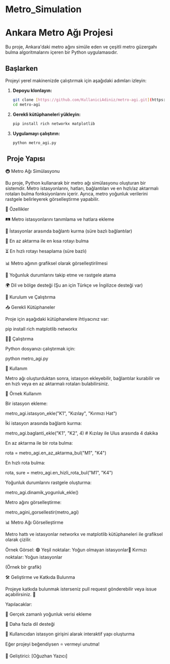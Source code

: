 # Metro_Simulation

#  Ankara Metro Ağı Projesi

Bu proje, Ankara'daki metro ağını simüle eden ve çeşitli metro güzergahı bulma algoritmalarını içeren bir Python uygulamasıdır.

##  Başlarken

Projeyi yerel makinenizde çalıştırmak için aşağıdaki adımları izleyin:

1.  **Depoyu klonlayın:**

    ```bash
    git clone [https://github.com/KullaniciAdiniz/metro-agi.git](https://www.google.com/search?q=https://github.com/KullaniciAdiniz/metro-agi.git)
    cd metro-agi
    ```

2.  **Gerekli kütüphaneleri yükleyin:**

    ```bash
    pip install rich networkx matplotlib
    ```

3.  **Uygulamayı çalıştırın:**

    ```bash
    python metro_agi.py
    ```

## ️ Proje Yapısı

🚇 Metro Ağı Simülasyonu

Bu proje, Python kullanarak bir metro ağı simülasyonu oluşturan bir sistemdir. Metro istasyonlarını, hatları, bağlantıları ve en hızlı/az aktarmalı rotaları bulma fonksiyonlarını içerir. Ayrıca, metro yoğunluk verilerini rastgele belirleyerek görselleştirme yapabilir.

📌 Özellikler

🛤 Metro istasyonlarını tanımlama ve hatlara ekleme

🔗 İstasyonlar arasında bağlantı kurma (süre bazlı bağlantılar)

🚆 En az aktarma ile en kısa rotayı bulma

⏳ En hızlı rotayı hesaplama (süre bazlı)

📊 Metro ağının grafiksel olarak görselleştirilmesi

🔴 Yoğunluk durumlarını takip etme ve rastgele atama

🌍 Dil ve bölge desteği (Şu an için Türkçe ve İngilizce desteği var)

🚀 Kurulum ve Çalıştırma

📥 Gerekli Kütüphaneler

Proje için aşağıdaki kütüphanelere ihtiyacınız var:

pip install rich matplotlib networkx

🏃‍♂️ Çalıştırma

Python dosyanızı çalıştırmak için:

python metro_agi.py

📜 Kullanım

Metro ağı oluşturduktan sonra, istasyon ekleyebilir, bağlantılar kurabilir ve en hızlı veya en az aktarmalı rotaları bulabilirsiniz.

🔹 Örnek Kullanım

Bir istasyon ekleme:

metro_agi.istasyon_ekle("K1", "Kızılay", "Kırmızı Hat")

İki istasyon arasında bağlantı kurma:

metro_agi.baglanti_ekle("K1", "K2", 4)  # Kızılay ile Ulus arasında 4 dakika

En az aktarma ile bir rota bulma:

rota = metro_agi.en_az_aktarma_bul("M1", "K4")

En hızlı rota bulma:

rota, sure = metro_agi.en_hizli_rota_bul("M1", "K4")

Yoğunluk durumlarını rastgele oluşturma:

metro_agi.dinamik_yogunluk_ekle()

Metro ağını görselleştirme:

metro_agini_gorsellestir(metro_agi)

📊 Metro Ağı Görselleştirme

Metro hattı ve istasyonlar networkx ve matplotlib kütüphaneleri ile grafiksel olarak çizilir.

Örnek Görsel:
🟢 Yeşil noktalar: Yoğun olmayan istasyonlar🔴 Kırmızı noktalar: Yoğun istasyonlar

 (Örnek bir grafik)

🛠 Geliştirme ve Katkıda Bulunma

Projeye katkıda bulunmak isterseniz pull request gönderebilir veya issue açabilirsiniz. 🚀

Yapılacaklar:

📌 Gerçek zamanlı yoğunluk verisi ekleme

📌 Daha fazla dil desteği

📌 Kullanıcıdan istasyon girişini alarak interaktif yapı oluşturma

Eğer projeyi beğendiysen ⭐ vermeyi unutma!



📌 Geliştirici: [Oğuzhan Yazıcı]

